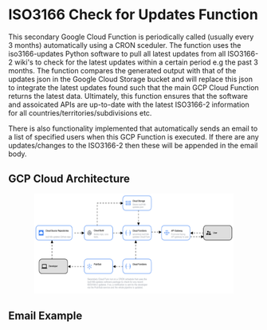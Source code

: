 # ISO3166 Check for Updates Function

This secondary Google Cloud Function is periodically called (usually every 3 months) automatically using a CRON sceduler. The function uses the iso3166-updates Python software to pull all latest updates from all ISO3166-2 wiki's to check for the latest updates within a certain period e.g the past 3 months. The function compares the generated output with that of the updates json in the Google Cloud Storage bucket and will replace this json to integrate the latest updates found such that the main GCP Cloud Function returns the latest data. Ultimately, this function ensures that the software and assoicated APIs are up-to-date with the latest ISO3166-2 information for all countries/territories/subdivisions etc. 

There is also functionality implemented that automatically sends an email to a list of specified users when this GCP Function is executed. If there are any updates/changes to the ISO3166-2 then these will be appended in the email body. 

GCP Cloud Architecture 
------------------------

<p align="center">
  <img src="https://raw.githubusercontent.com/amckenna41/iso3166-updates/main/iso3166-updates-api/gcp_cloud_arch.png" alt="gcp_arch" height="200" width="400"/>
</p>

Email Example
-------------
